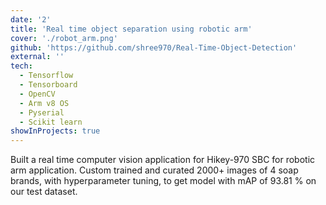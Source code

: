 ```yaml
---
date: '2'
title: 'Real time object separation using robotic arm'
cover: './robot_arm.png'
github: 'https://github.com/shree970/Real-Time-Object-Detection'
external: ''
tech:
  - Tensorflow
  - Tensorboard
  - OpenCV
  - Arm v8 OS
  - Pyserial
  - Scikit learn
showInProjects: true
---
```


Built a real time computer vision application for Hikey-970 SBC for robotic arm application. Custom trained
and curated 2000+ images of 4 soap brands, with hyperparameter tuning, to get model with mAP of 93.81 %
on our test dataset.

